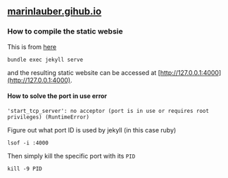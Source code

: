 ## [marinlauber.gihub.io](https://marinlauber.github.io/)

### How to compile the static websie

This is from [here](https://jekyllrb.com/docs/)

```shell
bundle exec jekyll serve
```

and the resulting static website can be accessed at [http://127.0.0.1:4000](http://127.0.0.1:4000).

#### How to solve the port in use error

```shell
'start_tcp_server': no acceptor (port is in use or requires root privileges) (RuntimeError)
```

Figure out what port ID is used by jekyll (in this case ruby)

```shell
lsof -i :4000
```

Then simply kill the specific port with its `PID`

```shell
kill -9 PID
```